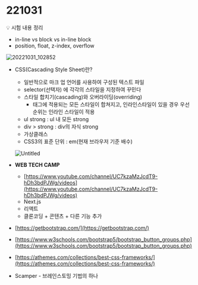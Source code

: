 # 221031

<aside>
💡 시험 내용 정리

- in-line vs block vs in-line block
- position, float, z-index, overflow

</aside>

![20221031_102852](https://user-images.githubusercontent.com/106959823/202133166-df709e6c-c8d9-4955-a500-54d61c9b00e3.jpg)


- CSS(Cascading Style Sheet)란?
    - 일반적으로 마크 업 언어를 사용하여 구성된 텍스트 파일
    - selector(선택자) 에 각각의 스타일을 지정하여 꾸민다
    - 스타일 합치기(cascading)와 오버라이딩(overriding)
        - 태그에 적용되는 모든 스타일이 합쳐지고, 인라인스타일이 있을 경우 우선순위는 인라인 스타일이 적용
    - ul strong : ul 내 모든 strong
    - div > strong : div의 자식 strong
    - 가상클래스
    - CSS3의 표준 단위 : em(현재 브라우저 기준 배수)
    
    ![Untitled](https://user-images.githubusercontent.com/106959823/202131911-a7d346cb-bf46-4633-b866-8be7a85c0900.png)
    

- **WEB TECH CAMP**
    - [https://www.youtube.com/channel/UC7kzaMzJcdT9-hDh3bdPJWg/videos](https://www.youtube.com/channel/UC7kzaMzJcdT9-hDh3bdPJWg/videos)
    - Next.js
    - 리액트
    - 클론코딩 + 콘텐츠 + 다른 기능 추가
- [https://getbootstrap.com/](https://getbootstrap.com/)
- [https://www.w3schools.com/bootstrap5/bootstrap_button_groups.php](https://www.w3schools.com/bootstrap5/bootstrap_button_groups.php)
- [https://athemes.com/collections/best-css-frameworks/](https://athemes.com/collections/best-css-frameworks/)
- Scamper - 브레인스토밍 기법의 하나